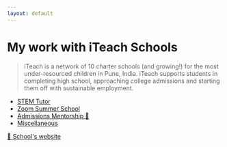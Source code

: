 ```yaml
---
layout: default
---
```

# My work with iTeach Schools

> iTeach is a network of 10 charter schools (and growing!) for the most under-resourced children in Pune, India. iTeach supports students in completing high school, approaching college admissions and starting them off with sustainable employment.

<ul class="links">
    <li><a href="iteach1+2.html">STEM Tutor</a></li>
    <li><a href="iteach3.html">Zoom Summer School</a></li>
    <li><a href="iteach4.html">Admissions Mentorship 🌟</a></li>
    <li><a href="iteach5.html">Miscellaneous</a></li>
</ul>

<a href="https://www.iteachschools.org/">🏫 School's website</a>

